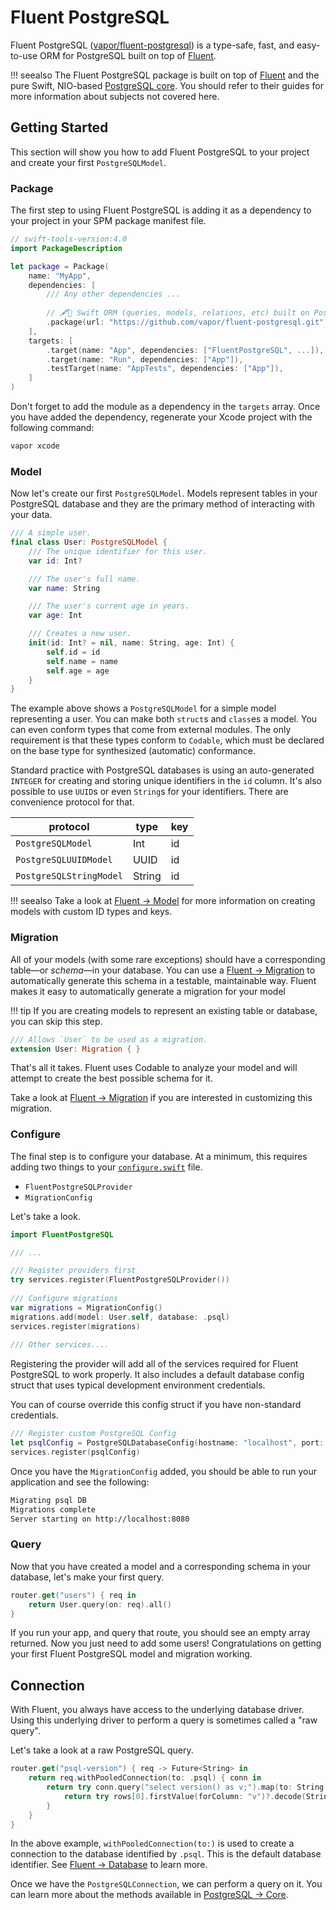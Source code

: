 # Fluent PostgreSQL

Fluent PostgreSQL ([vapor/fluent-postgresql](https://github.com/vapor/fluent-postgresql)) is a type-safe, fast, and easy-to-use ORM for PostgreSQL built on top of [Fluent](../fluent/getting-started.md).

!!! seealso
    The Fluent PostgreSQL package is built on top of [Fluent](../fluent/getting-started.md) and the pure Swift, NIO-based [PostgreSQL core](core.md). You should refer to their guides for more information about subjects not covered here.

## Getting Started

This section will show you how to add Fluent PostgreSQL to your project and create your first `PostgreSQLModel`.

### Package

The first step to using Fluent PostgreSQL is adding it as a dependency to your project in your SPM package manifest file.

```swift
// swift-tools-version:4.0
import PackageDescription

let package = Package(
    name: "MyApp",
    dependencies: [
        /// Any other dependencies ...
        
        // 🖋🐘 Swift ORM (queries, models, relations, etc) built on PostgreSQL.
        .package(url: "https://github.com/vapor/fluent-postgresql.git", from: "1.0.0-rc"),
    ],
    targets: [
        .target(name: "App", dependencies: ["FluentPostgreSQL", ...]),
        .target(name: "Run", dependencies: ["App"]),
        .testTarget(name: "AppTests", dependencies: ["App"]),
    ]
)
```

Don't forget to add the module as a dependency in the `targets` array. Once you have added the dependency, regenerate your Xcode project with the following command:

```sh
vapor xcode
```

### Model

Now let's create our first `PostgreSQLModel`. Models represent tables in your PostgreSQL database and they are the primary method of interacting with your data. 

```swift
/// A simple user.
final class User: PostgreSQLModel {
    /// The unique identifier for this user.
    var id: Int?

    /// The user's full name.
    var name: String

    /// The user's current age in years.
    var age: Int

    /// Creates a new user.
    init(id: Int? = nil, name: String, age: Int) {
        self.id = id
        self.name = name
        self.age = age
    }
}
```

The example above shows a `PostgreSQLModel` for a simple model representing a user. You can make both `struct`s and `class`es a model. You can even conform types that come from external modules. The only requirement is that these types conform to `Codable`, which must be declared on the base type for synthesized (automatic) conformance.

Standard practice with PostgreSQL databases is using an auto-generated `INTEGER` for creating and storing unique identifiers in the `id` column. It's also possible to use `UUID`s or even `String`s for your identifiers. There are convenience protocol for that. 

|protocol               |type  |key|
|-----------------------|------|---|
|`PostgreSQLModel`      |Int   |id |
|`PostgreSQLUUIDModel`  |UUID  |id |
|`PostgreSQLStringModel`|String|id |

!!! seealso
    Take a look at [Fluent &rarr; Model](../fluent/models.md) for more information on creating models with custom ID types and keys.
    
### Migration

All of your models (with some rare exceptions) should have a corresponding table&mdash;or _schema_&mdash;in your database. You can use a [Fluent &rarr; Migration](../fluent/migrations.md) to automatically generate this schema in a testable, maintainable way. Fluent makes it easy to automatically generate a migration for your model

!!! tip
    If you are creating models to represent an existing table or database, you can skip this step.
    
```swift
/// Allows `User` to be used as a migration.
extension User: Migration { }
```

That's all it takes. Fluent uses Codable to analyze your model and will attempt to create the best possible schema for it.

Take a look at [Fluent &rarr; Migration](../fluent/migrations.md) if you are interested in customizing this migration.

### Configure

The final step is to configure your database. At a minimum, this requires adding two things to your [`configure.swift`](../getting-started/structure.md#configureswift) file.

- `FluentPostgreSQLProvider`
- `MigrationConfig`

Let's take a look.

```swift
import FluentPostgreSQL

/// ...

/// Register providers first
try services.register(FluentPostgreSQLProvider())
    
/// Configure migrations
var migrations = MigrationConfig()
migrations.add(model: User.self, database: .psql)
services.register(migrations)
    
/// Other services....
```

Registering the provider will add all of the services required for Fluent PostgreSQL to work properly. It also includes a default database config struct that uses typical development environment credentials. 

You can of course override this config struct if you have non-standard credentials.

```swift
/// Register custom PostgreSQL Config
let psqlConfig = PostgreSQLDatabaseConfig(hostname: "localhost", port: 5432, username: "vapor")
services.register(psqlConfig)
```

Once you have the `MigrationConfig` added, you should be able to run your application and see the following:

```sh
Migrating psql DB
Migrations complete
Server starting on http://localhost:8080
```

### Query

Now that you have created a model and a corresponding schema in your database, let's make your first query.

```swift
router.get("users") { req in
    return User.query(on: req).all()
}
```

If you run your app, and query that route, you should see an empty array returned. Now you just need to add some users! Congratulations on getting your first Fluent PostgreSQL model and migration working.

## Connection

With Fluent, you always have access to the underlying database driver. Using this underlying driver to perform a query is sometimes called a "raw query".

Let's take a look at a raw PostgreSQL query.

```swift
router.get("psql-version") { req -> Future<String> in
    return req.withPooledConnection(to: .psql) { conn in
        return try conn.query("select version() as v;").map(to: String.self) { rows in
            return try rows[0].firstValue(forColumn: "v")?.decode(String.self) ?? "n/a"
        }
    }
}
```

In the above example, `withPooledConnection(to:)` is used to create a connection to the database identified by `.psql`. This is the default database identifier. See [Fluent &rarr; Database](../fluent/database.md#identifier) to learn more.

Once we have the `PostgreSQLConnection`, we can perform a query on it. You can learn more about the methods available in [PostgreSQL &rarr; Core](core.md).